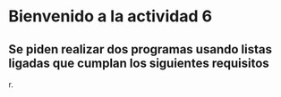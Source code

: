 # Bienvenido a la actividad 6

## Se piden realizar dos programas usando listas ligadas que cumplan los siguientes requisitos

r.